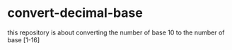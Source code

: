 # convert-decimal-base
this repository is about converting the number of base 10 to the number of base [1-16]
